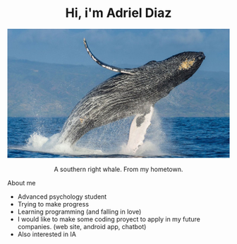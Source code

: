 <div align ="center">
<h1 align="center">Hi, i'm Adriel Diaz</h1>
</div>
<img src ="0000103942.jpg" alt ="A southern right whale. From my hometown."></img> 

<p align="center">A southern right whale. From my hometown. </p>


About me

- Advanced psychology student
- Trying to make progress
- Learning programming (and falling in love)
- I would like to make some coding proyect to apply in my future companies. (web site, android app, chatbot)
- Also interested in IA




